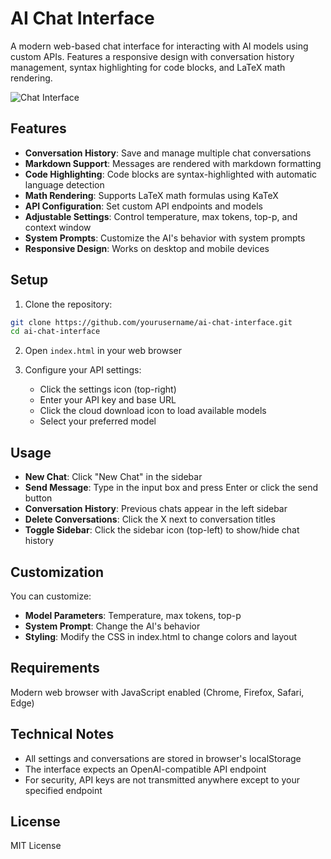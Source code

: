 # AI Chat Interface

A modern web-based chat interface for interacting with AI models using custom APIs. Features a responsive design with conversation history management, syntax highlighting for code blocks, and LaTeX math rendering.

![Chat Interface](screenshot.png)

## Features

- **Conversation History**: Save and manage multiple chat conversations
- **Markdown Support**: Messages are rendered with markdown formatting
- **Code Highlighting**: Code blocks are syntax-highlighted with automatic language detection
- **Math Rendering**: Supports LaTeX math formulas using KaTeX
- **API Configuration**: Set custom API endpoints and models
- **Adjustable Settings**: Control temperature, max tokens, top-p, and context window
- **System Prompts**: Customize the AI's behavior with system prompts
- **Responsive Design**: Works on desktop and mobile devices

## Setup

1. Clone the repository:
```bash
git clone https://github.com/yourusername/ai-chat-interface.git
cd ai-chat-interface
```

2. Open `index.html` in your web browser

3. Configure your API settings:
   - Click the settings icon (top-right)
   - Enter your API key and base URL
   - Click the cloud download icon to load available models
   - Select your preferred model

## Usage

- **New Chat**: Click "New Chat" in the sidebar
- **Send Message**: Type in the input box and press Enter or click the send button
- **Conversation History**: Previous chats appear in the left sidebar
- **Delete Conversations**: Click the X next to conversation titles
- **Toggle Sidebar**: Click the sidebar icon (top-left) to show/hide chat history

## Customization

You can customize:
- **Model Parameters**: Temperature, max tokens, top-p
- **System Prompt**: Change the AI's behavior
- **Styling**: Modify the CSS in index.html to change colors and layout

## Requirements

Modern web browser with JavaScript enabled (Chrome, Firefox, Safari, Edge)

## Technical Notes

- All settings and conversations are stored in browser's localStorage
- The interface expects an OpenAI-compatible API endpoint
- For security, API keys are not transmitted anywhere except to your specified endpoint

## License

MIT License
